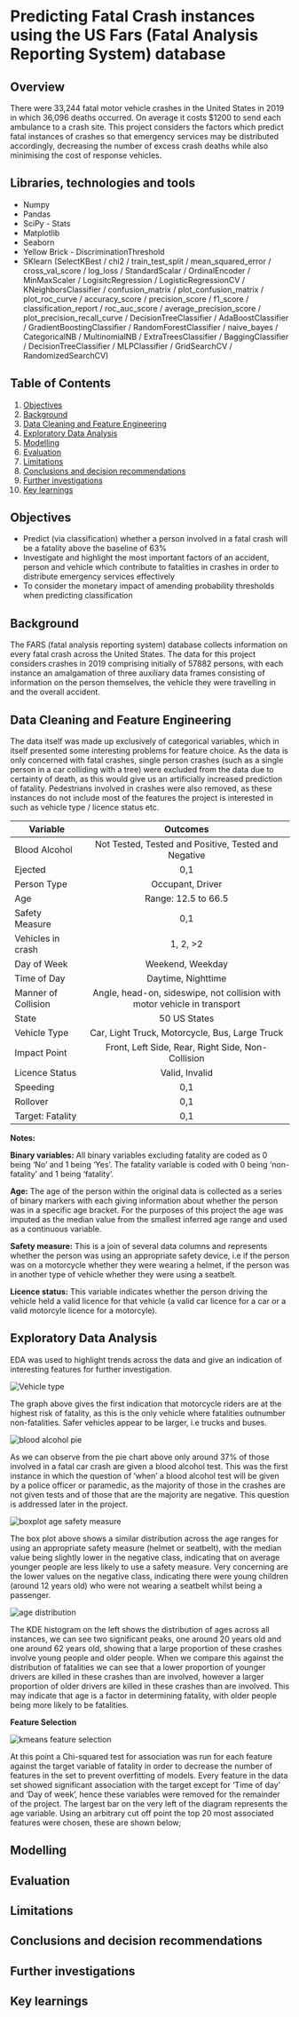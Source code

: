 # Predicting Fatal Crash instances using the US Fars (Fatal Analysis Reporting System) database

## Overview

There were 33,244 fatal motor vehicle crashes in the United States in 2019 in which 36,096 deaths occurred. On average it costs $1200 to send each ambulance to a crash site. This project considers the factors which predict fatal instances of crashes so that emergency services may be distributed accordingly, decreasing the number of excess crash deaths while also minimising the cost of response vehicles.

## Libraries, technologies and tools

- Numpy
- Pandas
- SciPy - Stats 
- Matplotlib
- Seaborn
- Yellow Brick - DiscriminationThreshold
- SKlearn (SelectKBest / chi2 / train_test_split / mean_squared_error / cross_val_score / log_loss / StandardScalar / OrdinalEncoder / MinMaxScaler / LogisitcRegression / LogisticRegressionCV / KNeighborsClassifier / confusion_matrix / plot_confusion_matrix / plot_roc_curve / accuracy_score / precision_score / f1_score / classification_report / roc_auc_score / average_precision_score / plot_precision_recall_curve / DecisionTreeClassifier / AdaBoostClassifier / GradientBoostingClassifier / RandomForestClassifier / naive_bayes / CategoricalNB / MultinomialNB / ExtraTreesClassifier / BaggingClassifier / DecisionTreeClassifier / MLPClassifier / GridSearchCV / RandomizedSearchCV)

## Table of Contents

1. [Objectives](##Objectives)
2. [Background](##Background)
3. [Data Cleaning and Feature Engineering](##Data_Cleaning_and_Feature_Engineering)
4. [Exploratory Data Analysis](##Exploratory_Data_Analysis)
5. [Modelling](##Modelling)
6. [Evaluation](##Evaluation)
7. [Limitations](##Limitations)
8. [Conclusions and decision recommendations](##Conclusions_and_decision_recommendations)
9. [Further investigations](##Further_investigations)
10. [Key learnings](##Key_learnings)

## Objectives

* Predict (via classification) whether a person involved in a fatal crash will be a fatality above the baseline of 63%
* Investigate and highlight the most important factors of an accident, person and vehicle which contribute to fatalities in crashes in order to distribute emergency services effectively
* To consider the monetary impact of amending probability thresholds when predicting classification 

## Background

The FARS (fatal analysis reporting system) database collects information on every fatal crash across the United States. The data for this project considers crashes in 2019 comprising initially of 57882 persons, with each instance an amalgamation of three auxiliary data frames consisting of information on the person themselves, the vehicle they were travelling in and the overall accident. 

## Data Cleaning and Feature Engineering

The data itself was made up exclusively of categorical variables, which in itself presented some interesting problems for feature choice. As the data is only concerned with fatal crashes, single person crashes (such as a single person in a car colliding with a tree) were excluded from the data due to certainty of death, as this would give us an artificially increased prediction of fatality. Pedestrians involved in crashes were also removed, as these instances do not include most of the features the project is interested in such as vehicle type / licence status etc. 

| Variable            | Outcomes                                                                | 
| ------------------- |:-----------------------------------------------------------------------:|
| Blood Alcohol       | Not Tested, Tested and Positive, Tested and Negative                    |
| Ejected             | 0,1                                                                     |  
| Person Type         | Occupant, Driver                                                        |   
| Age                 | Range: 12.5 to 66.5                                                     |  
| Safety Measure      | 0,1                                                                     |  
| Vehicles in crash   | 1, 2, >2                                                                |  
| Day of Week         | Weekend, Weekday                                                        |  
| Time of Day         | Daytime, Nighttime                                                      |  
| Manner of Collision | Angle, head-on, sideswipe, not collision with motor vehicle in transport|  
| State               | 50 US States                                                            |  
| Vehicle Type        | Car, Light Truck, Motorcycle, Bus, Large Truck                          |  
| Impact Point        | Front, Left Side, Rear, Right Side, Non-Collision                       |  
| Licence Status      | Valid, Invalid                                                          |  
| Speeding            | 0,1                                                                     |  
| Rollover            | 0,1                                                                     |  
| Target: Fatality    | 0,1                                                                     |  

**Notes:**

**Binary variables:** All binary variables excluding fatality are coded as 0 being ‘No’ and 1 being ‘Yes’. The fatality variable is coded with 0 being ‘non-fatality’ and 1 being ‘fatality’.

**Age:** The age of the person within the original data is collected as a series of binary markers with each giving information about whether the person was in a specific age bracket. For the purposes of this project the age was imputed as the median value from the smallest inferred age range and used as a continuous variable. 

**Safety measure:** This is a join of several data columns and represents whether the person was using an appropriate safety device, i.e if the person was on a motorcycle whether they were wearing a helmet, if the person was in another type of vehicle whether they were using a seatbelt. 

**Licence status:** This variable indicates whether the person driving the vehicle held a valid licence for that vehicle (a valid car licence for a car or a valid motorcyle licence for a motorcyle).

## Exploratory Data Analysis

EDA was used to highlight trends across the data and give an indication of interesting features for further investigation. 

![Vehicle type](##https://github.com/GemmaBoyle/fatal_crashes_capstone/blob/main/Images/Count_vehicle_type.png?raw=true)

The graph above gives the first indication that motorcycle riders are at the highest risk of fatality, as this is the only vehicle where fatalities outnumber non-fatalities. Safer vehicles appear to be larger, i.e trucks and buses. 

![blood alcohol pie](##https://github.com/GemmaBoyle/fatal_crashes_capstone/blob/main/Images/blood_alcohol_pie.png)

As we can observe from the pie chart above only around 37% of those involved in a fatal car crash are given a blood alcohol test. This was the first instance in which the question of ‘when’ a blood alcohol test will be given by a police officer or paramedic, as the majority of those in the crashes are not given tests and of those that are the majority are negative. This question is addressed later in the project. 

![boxplot age safety measure](##https://github.com/GemmaBoyle/fatal_crashes_capstone/blob/main/Images/Boxplot_age_safety_measure.png)

The box plot above shows a similar distribution across the age ranges for using an appropriate safety measure (helmet or seatbelt), with the median value being slightly lower in the negative class, indicating that on average younger people are less likely to use a safety measure. Very concerning are the lower values on the negative class, indicating there were young children (around 12 years old) who were not wearing a seatbelt whilst being a passenger. 

![age distribution](##/Images/Age_distribution.png)

The KDE histogram on the left shows the distribution of ages across all instances, we can see two significant peaks, one around 20 years old and one around 62 years old, showing that a large proportion of these crashes involve young people and older people. When we compare this against the distribution of fatalities we can see that a lower proportion of younger drivers are killed in these crashes than are involved, however a larger proportion of older drivers are killed in these crashes than are involved. This may indicate that age is a factor in determining fatality, with older people being more likely to be fatalities. 

**Feature Selection**

![kmeans feature selection](##Images/k_best_feature_importance.png)

At this point a Chi-squared test for association was run for each feature against the target variable of fatality in order to decrease the number of features in the set to prevent overfitting of models. Every feature in the data set showed significant association with the target except for ‘Time of day’ and ‘Day of week’, hence these variables were removed for the remainder of the project. The largest bar on the very left of the diagram represents the age variable. Using an arbitrary cut off point the top 20 most associated features were chosen, these are shown below;

## Modelling 

## Evaluation

## Limitations

## Conclusions and decision recommendations

## Further investigations

## Key learnings




